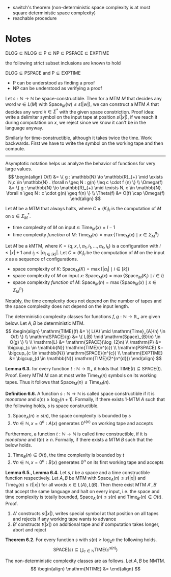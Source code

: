 
- savitch's theorem (non-deterministic space complexity is at most square deterministic space complexity)
- reachable procedure

# Notes

$\mathrm{DLOG} \subseteq \mathrm{NLOG} \subseteq \mathrm{P} \subseteq \mathrm{NP} \subseteq \mathrm{PSPACE} \subseteq \mathrm{EXPTIME}$

the following strict subset inclusions are known to hold

$\mathrm{DLOG} \subsetneq \mathrm{PSPACE}$ and $\mathrm{P} \subsetneq \mathrm{EXPTIME}$

- $\mathrm{P}$ can be understood as finding a proof
- $\mathrm{NP}$ can be understood as verifying a proof



Let $s : \mathbb{N} \to \mathbb{N}$ be space-constructible. Then for a MTM $M$ that decides any word $w \in L(M)$ with $\mathrm{Space}_{M}(w) \leq s(|w|)$, we can construct a MTM $A$ that decides any word $x \in \Sigma^{*}$ with the given space constriction. Proof idea: write a delimiter symbol on the input tape at position $s(|x|)$, if we reach it during computation on $x$, we reject since we know it can't be in the language anyway.

Similarly for time-constructible, although it takes twice the time. Work backwards. First we have to write the symbol on the working tape and then compute.

___

Asymptotic notation helps us analyze the behavior of functions for very large values.
$$
\begin{align}
O(f) &= \{ g : \mathbb{N} \to \mathbb{R}_{+} \mid \exists N,c \in \mathbb{N} . \forall n \geq N : g(n) \leq c \cdot f (n) \} \\
\Omega(f) &= \{   g : \mathbb{N}  \to \mathbb{R}_{+} \mid \exists N, c \in \mathbb{N}. \forall n \geq N : c \cdot g(n) \geq f(n)  \} \\
\Theta(f) &= O(f) \cap \Omega(f)
\end{align}
$$


Let $M$ be a MTM that always halts, where $C = (K_{i})_{l}$ is the computation of $M$ on $x \in \Sigma_{M}^{*}$.

- time complexity of $M$ on input $x$:		$\mathrm{Time}_{M}(x) = l - 1$
- time complexity *function* of $M$:		$\mathrm{Time}_{M}(n) = \max\{ \mathrm{Time}_{M}(x) \mid x \in \Sigma_{M}^{n} \}$

Let $M$ be a kMTM, where $K = (q, x, i, \alpha_{1}, i_{1}, \dots, \alpha_{k}, i_{k})$ is a configuration with $i \leq |x| + 1$ and $i_{j} \leq |\alpha_{j \in [k]}|$. Let $C = (K_{i})_{l}$ be the computation of $M$ on the input $x$ as a sequence of configurations.

- space complexity of $K$:				$\mathrm{Space}_{M}(K) = \max\{ |\alpha_{i}| \mid i \in [k] \}$
- space complexity of $M$ on input $x$:		$\mathrm{Space}_{M}(x) = \max\{ \mathrm{Space}_{M}(K_{i}) \mid i \in l \}$
- space complexity *function* of $M$:		$\mathrm{Space}_{M}(n) = \max\{ \mathrm{Space}_{M}(x) \mid x \in \Sigma_{M}^{n} \}$

Notably, the time complexity does not depend on the number of tapes and the space complexity does not depend on the input length.


The deterministic complexity classes for functions $f, g : \mathbb{N} \to \mathbb{R}_{+}$ are given below. Let $A, B$ be deterministic MTM.
$$
\begin{align}
\mathrm{TIME}(f) &= \{  L(A) \mid \mathrm{Time}_{A}(n) \in O(f) \} \\
\mathrm{SPACE}(g) &= \{ L(B) \mid \mathrm{Space}_{B}(n) \in O(g) \} \\
 \\
\mathrm{L} &= \mathrm{SPACE}(\log_{2}n) \\
\mathrm{P} &=  \bigcup_{c \in \mathbb{N}} \mathrm{TIME}(n^{c}) \\
\mathrm{PSPACE} &= \bigcup_{c \in \mathbb{N}} \mathrm{SPACE}(n^{c}) \\
\mathrm{EXPTIME} &= \bigcup_{d \in \mathbb{N}} \mathrm{TIME}(2^{n^{d}})
\end{align}
$$

**Lemma 6.3.** for every function $t : \mathbb{N} \to \mathbb{R}_{+}$ it holds that $\mathrm{TIME}(t) \subseteq \mathrm{SPACE}(t)$. Proof. Every MTM $M$ can at most write $\mathrm{Time}_{M}(n)$ symbols on its working tapes. Thus it follows that $\mathrm{Space}_{M}(n) \leq \mathrm{Time}_{M}(n)$.


**Definition 6.6.** A function $s : \mathbb{N} \to \mathbb{N}$ is called space constructible if it is *monotone* and $s(n) \geq \log_{2}(n+1)$. Formally, if there exists 1-MTM $A$ such that the following holds, $s$ is space constructible.
1. $\mathrm{Space}_{A}(n) \geq s(n)$, the space complexity is bounded by $s$
2. $\forall n \in \mathbb{N}, x = 0^{n} : A(x) \text{ generates } 0^{s(n)} \text{ on working tape and accepts}$

Furthermore, a function $t : \mathbb{N} \to \mathbb{N}$ is called time constructible, if it is *monotone* and  $t(n) \geq n$. Formally, if there exists a MTM $B$ such that the below holds.
1. $\mathrm{Time}_{B}(n) \in O(t)$, the time complexity is bounded by $t$
2. $\forall n \in \mathbb{N}, x = 0^{n} : B(x) \text{ generates } 0^{n} \text{ on its first working tape and accepts}$

**Lemma 6.5., Lemma 6.4.** Let $s, t$ be a space and a time constructible function respectively. Let $A, B$ be MTM with $\mathrm{Space}_{A}(n) \leq s(|x|)$ and $\mathrm{Time}_{B}(n) \leq t(|x|)$ for all words $x \in L(A), L(B)$. Then there exist MTM $A', B'$ that accept the same language and halt on every input, i.e. the space and time complexity is totally bounded, $\mathrm{Space}_{A'}(n) \leq s(n)$ and $\mathrm{Time}_{B'}(n) \in O(t)$. Proof.
1. $A'$ constructs $s(|x|)$, writes special symbol at that position on all tapes and rejects if any working tape wants to advance
2. $B'$ constructs $t(|x|)$ on additional tape and if computation takes longer, abort and reject


**Theorem 6.2.** For every function $s$ with $s(n) \geq \log_{2}n$ the following holds.
$$
\mathrm{SPACE}(s) \subseteq \bigcup_{c \in \mathbb{N}} \mathrm{TIME}(c^{s(n)})
$$


The non-deterministic complexity classes are as follows. Let $A, B$ be NMTM.
$$
\begin{align}
\mathrm{NTIME} &= 
\end{align}
$$
